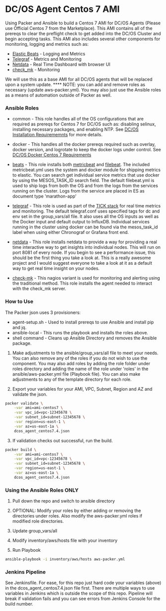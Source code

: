 # DC/OS Agent Centos 7 AMI
Using Packer and Ansible to build a Centos 7 AMI for DC/OS Agents (Please use Official Centos 7 from the Marketplace). This AMI contains all of the prereqs to clear the preflight check to get added into the DC/OS Cluster and begin accepting tasks. This AMI also includes several other components for monitoring, logging and metrics such as: 

- [Elastic Beats](https://www.elastic.co/products/beats) - Logging and Metrics
- [Telegraf](https://github.com/influxdata/telegraf) - Metrics and Monitoring
- [Netdata](https://github.com/firehol/netdata) - Real Time Dashboard with browser UI
- [check_mk](http://mathias-kettner.com/check_mk.html) - Monitoring 

We will use this as a base AMI for all DC/OS agents that will be replaced upon a system update. **** NOTE: you can add and remove roles as necessary (update aws-packer.yml). You may also just use the Ansible roles as a means of automation outside of Packer as well. 

### Ansible Roles
* common - This role handles all of the OS configurations that are required as prereqs for Centos 7 for DC/OS such as: disabling selinux, installing necessary packages, and enabling NTP. See [DC/OS Installation Requirememnts](https://docs.mesosphere.com/1.11/installing/oss/custom/system-requirements/) for more details.

* docker - This handles all the docker prereqs required such as overlay, docker version, and logrotate to keep the docker logs under control. See [DC/OS Docker Centos 7 Requirements](https://docs.mesosphere.com/1.11/installing/oss/custom/system-requirements/install-docker-centos/)

* [beats](https://www.elastic.co/products/beats) - This role installs both [metricbeat](https://www.elastic.co/products/beats/metricbeat) and [filebeat](https://www.elastic.co/products/beats/filebeat). The included metricbeat.yml uses the system and docker module for shipping metrics to elastic. You can search get individual service metrics that use docker by using the MESOS_TASK_ID search field. The default filebeat.yml is used to ship logs from both the OS and from the logs from the services running on the cluster. Logs from the service are placed in ES as document type 'marathon-app' 

* [telegraf](https://github.com/influxdata/telegraf) - This role is used as part of the [TICK stack](https://www.influxdata.com/blog/introduction-to-influxdatas-influxdb-and-tick-stack/) for real time metrics and monitoring. The default telegraf.conf uses specified tags for dc and env set in the group_vars/all file. It also uses all the OS inputs as well as the Docker input and default output to InfluxDB. Individual services running in the cluster using docker can be found via the mesos_task_id label when using either Chronograf or Grafana front end. 

* [netdata](https://github.com/firehol/netdata) - This role installs netdata to provide a way for providing a real time interactive way to get insights into individual nodes. This will run on port 8081 of every node. If you begin to see a performance issue, this should be the first thing you take a look at. This is a really awesome project and I would suggest everyone to take a look at it as a default way to get real time insight on your nodes.

* [check-mk](http://mathias-kettner.com/check_mk.html) - This nagios variant is used for monitoring and alerting using the traditional method. This role installs the agent needed to interact with the check_mk server. 

### How to Use
The Packer json uses 3 provisioners:
- agent-setup.sh - Used to install prereqs to use Ansible and install pip and jq.
- ansible-local - This runs the playbook and installs the roles above.
- shell command - Cleans up Ansible Directory and removes the Ansible package.

1) Make adjustments to the ansible/group_vars/all file to meet your needs. You can also remove any of the roles if you do not wish to use the component. You may also add roles by adding the role folder under roles directory and adding the name of the role under 'roles' in the ansible/aws-packer.yml file (Playbook file). You can also make adjustments to any of the template directory for each role. 


2) Export your variables for your AMI, VPC, Subnet, Region and AZ and validate the json.
``` sh
packer validate \
    -var ami=ami-centos7 \
    -var vpc_id=vpc-12345678 \
    -var subnet_id=subnet-12345678 \
    -var region=us-east-1 \
    -var az=us-east-1a \
    dcos_agent_centos7.4.json
```

3) If validation checks out successful, run the build.
``` sh
packer build \
    -var ami=ami-centos7 \
    -var vpc_id=vpc-12345678 \
    -var subnet_id=subnet-12345678 \
    -var region=us-east-1 \
    -var az=us-east-1a \
    dcos_agent_centos7.4.json
```

### Using the Ansible Roles ONLY
1) Pull down the repo and switch to ansible directory

2) OPTIONAL: Modify your roles by either adding or removing the directories under roles. Also modify the aws-packer.yml roles if modified role directories.

3) Update group_vars/all

4) Modify inventory/aws/hosts file with your inventory

5) Run Playbook

```sh
ansible-playbook -i inventory/aws/hosts aws-packer.yml
```

### Jenkins Pipeline
See Jenkinsfile. For ease, for this repo just hard code your variables (above) in the dcos_agent_centos7.4.json file first. There are multiple ways to use variables in Jenkins which is outside the scope of this repo. Pipeline will break if validation fails and you can see errors from Jenkins Console for the build number. 

